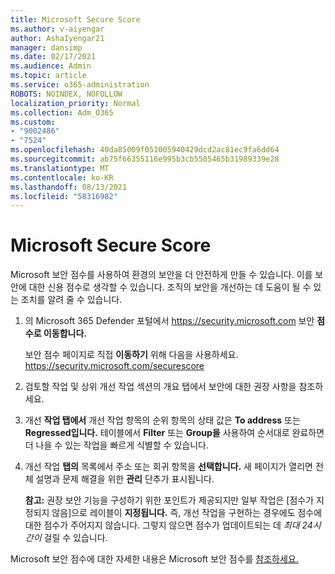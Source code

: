 ```yaml
---
title: Microsoft Secure Score
ms.author: v-aiyengar
author: AshaIyengar21
manager: dansimp
ms.date: 02/17/2021
ms.audience: Admin
ms.topic: article
ms.service: o365-administration
ROBOTS: NOINDEX, NOFOLLOW
localization_priority: Normal
ms.collection: Adm_O365
ms.custom:
- "9002486"
- "7524"
ms.openlocfilehash: 40da85009f051005940429dcd2ac81ec9fa6dd64
ms.sourcegitcommit: ab75f66355116e995b3cb5505465b31989339e28
ms.translationtype: MT
ms.contentlocale: ko-KR
ms.lasthandoff: 08/13/2021
ms.locfileid: "58316982"
---
```

# <a name="microsoft-secure-score"></a>Microsoft Secure Score

Microsoft 보안 점수를 사용하여 환경의 보안을 더 안전하게 만들 수 있습니다. 이를 보안에 대한 신용 점수로 생각할 수 있습니다. 조직의 보안을 개선하는 데 도움이 될 수 있는 조치를 알려 줄 수 있습니다.

1. 의 Microsoft 365 Defender 포털에서 <https://security.microsoft.com> 보안 **점수로 이동합니다.**

   보안 점수 페이지로 직접 **이동하기** 위해 다음을 사용하세요. <https://security.microsoft.com/securescore>

2. 검토할 작업 및  상위 개선  작업 섹션의 개요 탭에서 보안에 대한 권장 사항을 참조하세요. 

3. 개선 **작업 탭에서** 개선  작업  항목의 순위 항목의 상태 값은 **To address** 또는  **Regressed입니다.** 테이블에서 **Filter** 또는 **Group을** 사용하여 순서대로 완료하면 더 나을 수 있는 작업을 빠르게 식별할 수 있습니다.

4. 개선 작업 **탭의** 목록에서 주소 또는 회귀 항목을 **선택합니다.**  새 페이지가 열리면 전체 설명과 문제 해결을 위한 **관리** 단추가 표시됩니다.

    **참고:** 권장 보안 기능을 구성하기 위한 포인트가 제공되지만 일부 작업은 [점수가 지정되지 않음]으로 레이블이 **지정됩니다.** 즉, 개선 작업을 구현하는 경우에도 점수에 대한 점수가 주어지지 않습니다. 그렇지 않으면 점수가 업데이트되는 데 *최대 24시간이* 걸릴 수 있습니다.

Microsoft 보안 점수에 대한 자세한 내용은 Microsoft 보안 점수를 [참조하세요.](https://docs.microsoft.com/microsoft-365/security/defender/microsoft-secure-score)
